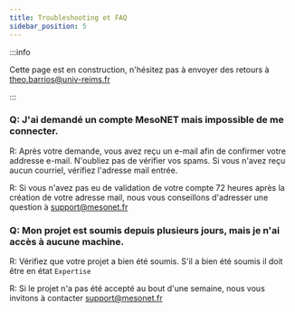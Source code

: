 ```yaml
---
title: Troubleshooting et FAQ
sidebar_position: 5
---
```


:::info

Cette page est en construction, n'hésitez pas à envoyer des retours à theo.barrios@univ-reims.fr

:::

### Q: J'ai demandé un compte MesoNET mais impossible de me connecter.

R: Après votre demande, vous avez reçu un e-mail afin de confirmer votre addresse e-mail. N'oubliez pas de vérifier vos spams. Si vous n'avez reçu aucun courriel, vérifiez l'adresse mail entrée.

R: Si vous n'avez pas eu de validation de votre compte 72 heures après la création de votre adresse mail, nous vous conseillons d'adresser une question à support@mesonet.fr

### Q: Mon projet est soumis depuis plusieurs jours, mais je n'ai accès à aucune machine.

R: Vérifiez que votre projet a bien été soumis. S'il a bien été soumis il doit être en état `Expertise`

R: Si le projet n'a pas été accepté au bout d'une semaine, nous vous invitons à contacter support@mesonet.fr
